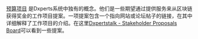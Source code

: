 [预算项目](introduction/benefactors) 是Dxperts系统中独有的概念。他们是一些期望通过提供服务来从区块链获得奖金的工作项目提案。一项提案包含一个指向网站或论坛帖子的链接，在其中详细解释了工作项目的介绍。在这里[Dxpertstalk - Stakeholder Proposals Board](https://dxpertscommunity.com)可以看到一些提案。
